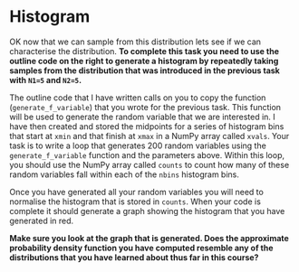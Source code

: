 # Histogram

OK now that we can sample from this distribution lets see if we can characterise the distribution.  __To complete this task you need to use the outline code on the right to generate a histogram by repeatedly taking samples from the distribution that was introduced in the previous task with `N1=5` and `N2=5`.__

The outline code that I have written calls on you to copy the function  (`generate_f_variable`) that you wrote for the previous task. This function will be used to generate the random variable that we are interested in.  I have then created and stored the midpoints for a series of histogram bins that start at `xmin` and that finish at `xmax` in a NumPy array called `xvals`.  Your task is to write a loop that generates 200 random variables using the  `generate_f_variable` function and the parameters above.  Within this loop, you should use the NumPy array called `counts` to count how many of these random variables fall within each of the `nbins` histogram bins.  

Once you have generated all your random variables you will need to normalise the histogram that is stored in `counts`.   When your code is complete it should generate a graph showing the histogram that you have generated in red.    

__Make sure you look at the graph that is generated.  Does the approximate probability density function you have computed resemble any of the distributions that you have learned about thus far in this course?__
